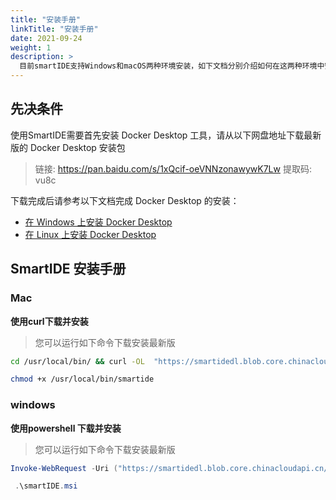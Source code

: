 ```yaml
---
title: "安装手册"
linkTitle: "安装手册"
date: 2021-09-24
weight: 1
description: >
  目前smartIDE支持Windows和macOS两种环境安装，如下文档分别介绍如何在这两种环境中安装.
---
```


## 先决条件

使用SmartIDE需要首先安装 Docker Desktop 工具，请从以下网盘地址下载最新版的 Docker Desktop 安装包 

> 链接: https://pan.baidu.com/s/1xQcif-oeVNNzonawywK7Lw 提取码: vu8c 

下载完成后请参考以下文档完成 Docker Desktop 的安装：

- [在 Windows 上安装 Docker Desktop](docker-install-windows)
- [在 Linux 上安装 Docker Desktop](docker-install-osx)

## SmartIDE 安装手册

### Mac

**使用curl下载并安装**

> 您可以运行如下命令下载安装最新版

```bash
cd /usr/local/bin/ && curl -OL  "https://smartidedl.blob.core.chinacloudapi.cn/releases/$(curl -L -s https://smartidedl.blob.core.chinacloudapi.cn/releases/stable.txt)/smartide"

chmod +x /usr/local/bin/smartide
```

### windows

**使用powershell 下载并安装**

> 您可以运行如下命令下载安装最新版

```powershell
Invoke-WebRequest -Uri ("https://smartidedl.blob.core.chinacloudapi.cn/releases/"+(Invoke-RestMethod https://smartidedl.blob.core.chinacloudapi.cn/releases/stable.txt)+"/SetupSmartIDE.msi")  -OutFile "smartide.msi"

 .\smartIDE.msi
 
```
